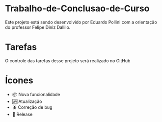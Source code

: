 # Trabalho-de-Conclusao-de-Curso

Este projeto está sendo desenvolvido por Eduardo Pollini com a orientação do professor Felipe Diniz Dallilo.

# Tarefas

O controle das tarefas desse projeto será realizado no GitHub

# Ícones

- :package: Nova funcionalidade
- :up: Atualização
- :beetle: Correção de bug
- :checkered_flag: Release
